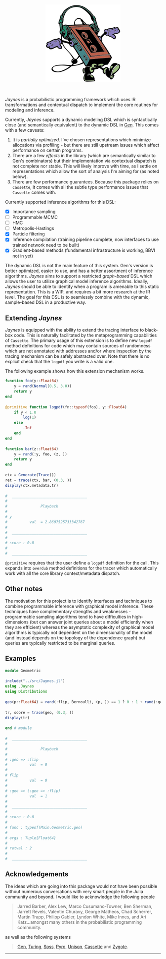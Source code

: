 <p align="center">
<img height="250px" src="img/jaynes.jpeg"/>
</p>
<br>

_Jaynes_ is a probabilistic programming framework which uses IR transformations and contextual dispatch to implement the core routines for modeling and inference.

Currently, _Jaynes_ supports a dynamic modeling DSL which is syntactically close (and semantically equivalent) to the dynamic DSL in [Gen](https://www.gen.dev/). This comes with a few caveats:

1. It is _partially optimized_. I've chosen representations which minimize allocations via profiling - but there are still upstream issues which affect performance on certain programs.
2. There are a few _effects_ in the library (which are semantically similar to Gen's combinators) but their implementation via contextual dispatch is not complete nor stable. This will likely improve with time, as I settle on representations which allow the sort of analysis I'm aiming for (as noted below).
3. There are few performance guarantees. Because this package relies on `Cassette`, it comes with all the subtle type performance issues that `Cassette` comes with.

Currently supported inference algorithms for this DSL:
- [X] Importance sampling
- [ ] Programmable MCMC
- [ ] HMC
- [ ] Metropolis-Hastings
- [X] Particle filtering
- [X] Inference compilation (training pipeline complete, now interfaces to use trained network need to be built)
- [X] Gradient-based methods (fundamental infrastructure is working, BBVI not in yet)

The dynamic DSL is not the main feature of this system. Gen's version is better optimized, easier to use, and has a better assortment of inference algorithms. _Jaynes_ aims to support a restricted _graph-based_ DSL which allows the user to utilize graphical model inference algorithms. Ideally, _Jaynes_ should be able to identify when a program is amenable to this static representation. This is a WIP, and requires a bit more research at the IR level. The goal for this DSL is to seamlessly combine with the dynamic, sample-based DSL in a productive way.

## Extending _Jaynes_

_Jaynes_ is equipped with the ability to extend the tracing interface to black-box code. This is naturally facilitated by the metaprogramming capabilities of `Cassette`. The primary usage of this extension is to define new `logpdf` method definitions for code which may contain sources of randomness which are not annotated with addresses and/or where inspection by the tracing mechanism can be safely abstracted over. Note that there is no explicit check that the `logpdf` you write is a valid one.

The following example shows how this extension mechanism works.

```julia
function foo(y::Float64)
    y = rand(Normal(0.5, 3.0))
    return y
end

@primitive function logpdf(fn::typeof(foo), y::Float64)
    if y < 1.0
        log(1) 
    else
        -Inf
    end
end

function bar(z::Float64)
    y = rand(:y, foo, (z, ))
    return y
end

ctx = Generate(Trace())
ret = trace(ctx, bar, (0.3, ))
display(ctx.metadata.tr)
  
#  __________________________________
#
#               Playback
#
# y
#          val  = 2.8607525733342767
#
#  __________________________________
#
# score : 0.0
#
#  __________________________________

```

`@primitive` requires that the user define a `logpdf` definition for the call. This expands into `overdub` method definitions for the tracer which automatically work with all the core library context/metadata dispatch.

## Other notes

The motivation for this project is to identify interfaces and techniques to combine programmable inference with graphical model inference. These techniques have complementary strengths and weaknesses - programmable sampling algorithms tend to have difficulties in high-dimensions (but can answer joint queries about a model efficiently when they are efficient) whereas the asymptotic complexity of graphical model algorithms is typically not dependent on the dimensionality of the model (and instead depends on the topology of the dependence graph) but queries are typically restricted to be marginal queries.

## Examples

```julia
module Geometric

include("../src/Jaynes.jl")
using .Jaynes
using Distributions

geo(p::Float64) = rand(:flip, Bernoulli, (p, )) == 1 ? 0 : 1 + rand(:geo, geo, p)

tr, score = trace(geo, (0.3, ))
display(tr)

end # module

#  __________________________________
#
#               Playback
#
# :geo => :flip
#          val  = 0
#
# flip
#          val  = 0
#
# :geo => (:geo => :flip)
#          val  = 1
#
#  __________________________________
#
# score : 0.0
#
# func : typeof(Main.Geometric.geo)
#
# args : Tuple{Float64}
#
# retval : 2
#
#  __________________________________
```

## Acknowledgements

The ideas which are going into this package would not have been possible without numerous conversations with very smart people in the Julia community and beyond. I would like to acknowledge the following people

> Jarred Barber, Alex Lew, Marco Cusumano-Towner, Ben Sherman, Jarrett Revels, Valentin Churavy, George Matheos, Chad Scherrer, Martin Trapp, Philipp Gabler, Lyndon White, Mike Innes, and Ari Katz...amongst many others in the probabilistic programming community.

as well as the following systems

> [Gen](https://github.com/probcomp/Gen.jl), [Turing](https://github.com/TuringLang/Turing.jl), [Soss](https://github.com/cscherrer/Soss.jl), [Pyro](https://pyro.ai/), [Unison](https://www.unisonweb.org/), [Cassette](https://github.com/jrevels/Cassette.jl) and [Zygote](https://github.com/FluxML/Zygote.jl).


---
